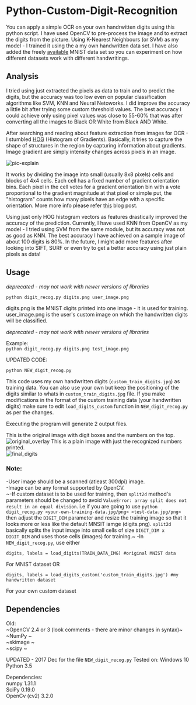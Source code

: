 # Python-Custom-Digit-Recognition

You can apply a simple OCR on your own handrwitten digits using this python script.
I have used OpenCV to pre-process the image and to extract the digits from the picture.
Using K-Nearest Neighbours (or SVM) as my model - I trained it using the a my own handwritten data set. I have also added the freely [available](http://yann.lecun.com/exdb/mnist/) MNIST data set so you can experiment on how different datasets work with different handwritings.

## Analysis  
I tried using just extracted the pixels as data to train and to predict the digits, but the accuracy was too low even on popular classification algorithms like SVM, KNN and Neural Netoworks.  I did improve the accuracy a little bit after trying some custom threshold values. The best accuracy I could achieve only using pixel values was close to 55-60% that was after converting all the images to Black OR White from Black AND White.    

After searching and reading about feature extraction from images for OCR - I stumbled [HOG](https://en.wikipedia.org/wiki/Histogram_of_oriented_gradients) (Histogram of Gradients).  Basically, it tries to capture the shape of structures in the region by capturing information about gradients. Image gradient are simply intensity changes across pixels in an image.  

![pic-explain](https://gilscvblog.files.wordpress.com/2013/08/figure5.jpg "pic")


It works by dividing the image into small (usually 8x8 pixels) cells and blocks of 4x4 cells. Each cell has a fixed number of gradient orientation bins. Each pixel in the cell votes for a gradient orientation bin with a vote proportional to the gradient magnitude at that pixel or simple put, the "histogram" counts how many pixels have an edge with a specific orientation.  More more info please refer [this](https://gilscvblog.wordpress.com/2013/08/18/a-short-introduction-to-descriptors/) blog post.

Using just only HOG histogram vectors as features drastically improved the accuracy of the prediction.  Currently, I have used KNN from OpenCV as my model - I tried using SVM from the same module, but its accuracy was not as good as KNN. The best accuracy I have achieved on a sample image of about 100 digits is 80%.  In the future, I might add more features after looking into SIFT, SURF or even try to get a better accuracy using just plain pixels as data! 

## Usage  

*deprecated - may not work with newer versions of libraries*

```python digit_recog.py digits.png user_image.png```

digits.png is the MNIST digits printed into one image - it is used for training.  
user_image.png is the user's custom image on which the handwritten digits will be classified.

*deprecated - may not work with newer versions of libraries*

Example:  
```python digit_recog.py digits.png test_image.png```  

UPDATED CODE: 

```python NEW_digit_recog.py ```

This code uses my own handwritten digits (`custom_train_digits.jpg`) as training data. You can also use your own but keep the positioning of the digits similar to whats in `custom_train_digits.jpg` file. If you make modifications in the format of the custom training data (your handwritten digits) make sure to edit `load_digits_custom` function in `NEW_digit_recog.py` as per the changes.


Executing the program will generate 2 output files.  

This is the original image with digit boxes and the numbers on the top.   
![original_overlay](https://github.com/pavitrakumar78/Python-Custom-Digit-Recognition/blob/master/original_overlay.png)
This is a plain image with just the recognized numbers printed.   
![final_digits](https://github.com/pavitrakumar78/Python-Custom-Digit-Recognition/blob/master/final_digits.png)

### Note:  
-User image should be a scanned (atleast 300dpi) image.  
-Image can be any format supported by OpenCV.  
~-If custom dataset is to be used for training, then `split2d` method's parameters should be changed to avoid `ValueError: array split does not result in an equal division`. i.e if you are going to use `python digit_recog.py <your-own-training-data.jpg/png> <test-data.jpg/png>` then adjust the `DIGIT_DIM` parameter and resize the training image so that it looks more or less like the default MNSIT iamge (digits.png). `split2d` basically splits the input image into small cells of size `DIGIT_DIM x DIGIT_DIM` and uses those cells (images) for training.~
-In `NEW_digit_recog.py`, use either  
  
```digits, labels = load_digits(TRAIN_DATA_IMG) #original MNIST data```
  
For MNIST dataset OR
  
```digits, labels = load_digits_custom('custom_train_digits.jpg') #my handwritten dataset```
  
For your own custom dataset  
  
  
## Dependencies  
Old:  
~OpenCV 2.4 or 3 (look comments - there are minor changes in syntax)~  
~NumPy  ~  
~skimage  ~  
~scipy  ~    

UPDATED - 2017 Dec for the file `NEW_digit_recog.py`
Tested on:
Windows 10  
Python 3.5  
  
Dependencies:  
numpy 1.31.1  
SciPy 0.19.0  
OpenCv (cv2) 3.2.0  
